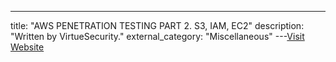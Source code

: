 ---
title: "AWS PENETRATION TESTING PART 2. S3, IAM, EC2"
description: "Written by VirtueSecurity."
external_category: "Miscellaneous"
---[Visit Website](https://www.virtuesecurity.com/aws-penetration-testing-part-2-s3-iam-ec2/)

